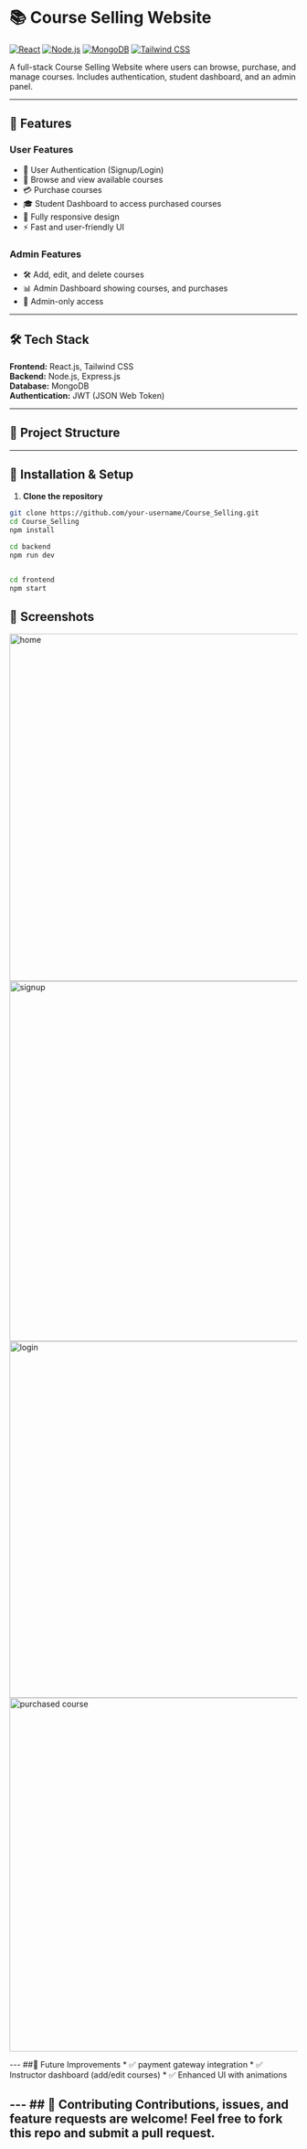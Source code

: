 # 📚 Course Selling Website

[![React](https://img.shields.io/badge/React-61DAFB?style=for-the-badge&logo=react&logoColor=black)](https://reactjs.org/)
[![Node.js](https://img.shields.io/badge/Node.js-339933?style=for-the-badge&logo=nodedotjs&logoColor=white)](https://nodejs.org/)
[![MongoDB](https://img.shields.io/badge/MongoDB-47A248?style=for-the-badge&logo=mongodb&logoColor=white)](https://www.mongodb.com/)
[![Tailwind CSS](https://img.shields.io/badge/TailwindCSS-06B6D4?style=for-the-badge&logo=tailwind-css&logoColor=white)](https://tailwindcss.com/)


A full-stack Course Selling Website where users can browse, purchase, and manage courses. Includes authentication, student dashboard, and an admin panel.

---

## 🚀 Features

### **User Features**
* 🔐 User Authentication (Signup/Login)  
* 📖 Browse and view available courses  
* 💳 Purchase courses  
* 🎓 Student Dashboard to access purchased courses  
* 📱 Fully responsive design  
* ⚡ Fast and user-friendly UI  

### **Admin Features**
* 🛠 Add, edit, and delete courses  
* 📊 Admin Dashboard showing  courses, and purchases  
* 🔐 Admin-only access  

---

## 🛠️ Tech Stack

**Frontend:** React.js, Tailwind CSS  
**Backend:** Node.js, Express.js  
**Database:** MongoDB  
**Authentication:** JWT (JSON Web Token)  
 

---

## 📂 Project Structure


---

## 📂 Installation & Setup

1. **Clone the repository**

```bash
git clone https://github.com/your-username/Course_Selling.git
cd Course_Selling
npm install

cd backend
npm run dev


cd frontend
npm start

```

## 📸 Screenshots 
<img width="1302" height="608" alt="home" src="https://github.com/user-attachments/assets/995e1306-f7a2-42a3-a647-7b36e0b38353" /> 
<img width="1356" height="630" alt="signup" src="https://github.com/user-attachments/assets/aa503136-ca98-4f56-9200-a62504ed4d5a" />
<img width="1360" height="624" alt="login" src="https://github.com/user-attachments/assets/5ec8951d-f9c6-42f5-9cc6-e5ccc93d393c" /> 
<img width="1360" height="619" alt="purchased course" src="https://github.com/user-attachments/assets/6243dfbf-7138-4f06-8ae7-7790d57ab8ce" /> 

--- ##🌟 Future Improvements
*
✅ payment gateway integration * 
✅ Instructor dashboard (add/edit courses) * 
✅ Enhanced UI with animations 


--- ## 🤝 Contributing Contributions, issues, and feature requests are welcome! Feel free to fork this repo and submit a pull request.
---

